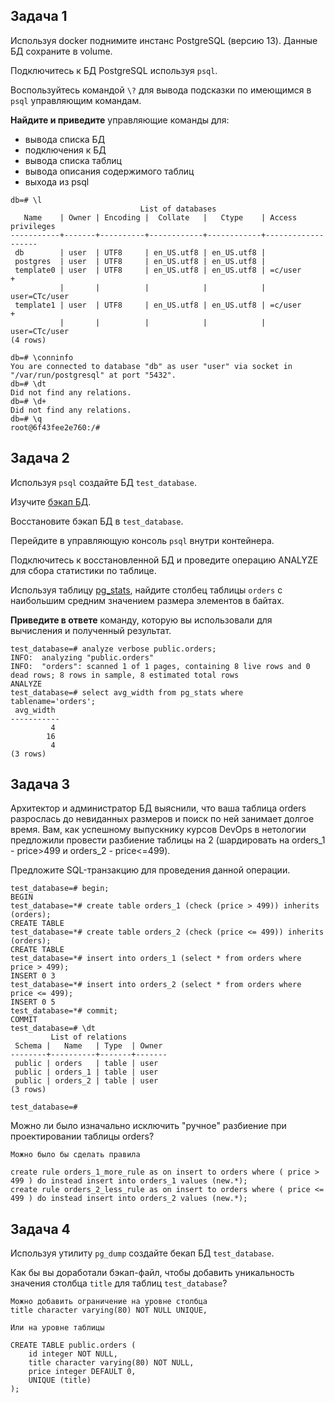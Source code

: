 ## Задача 1

Используя docker поднимите инстанс PostgreSQL (версию 13). Данные БД сохраните в volume.

Подключитесь к БД PostgreSQL используя `psql`.

Воспользуйтесь командой `\?` для вывода подсказки по имеющимся в `psql` управляющим командам.

**Найдите и приведите** управляющие команды для:
- вывода списка БД
- подключения к БД
- вывода списка таблиц
- вывода описания содержимого таблиц
- выхода из psql

```
db=# \l
                             List of databases
   Name    | Owner | Encoding |  Collate   |   Ctype    | Access privileges
-----------+-------+----------+------------+------------+-------------------
 db        | user  | UTF8     | en_US.utf8 | en_US.utf8 |
 postgres  | user  | UTF8     | en_US.utf8 | en_US.utf8 |
 template0 | user  | UTF8     | en_US.utf8 | en_US.utf8 | =c/user          +
           |       |          |            |            | user=CTc/user
 template1 | user  | UTF8     | en_US.utf8 | en_US.utf8 | =c/user          +
           |       |          |            |            | user=CTc/user
(4 rows)

db=# \conninfo
You are connected to database "db" as user "user" via socket in "/var/run/postgresql" at port "5432".
db=# \dt
Did not find any relations.
db=# \d+
Did not find any relations.
db=# \q
root@6f43fee2e760:/#

```

## Задача 2

Используя `psql` создайте БД `test_database`.

Изучите [бэкап БД](https://github.com/netology-code/virt-homeworks/tree/virt-11/06-db-04-postgresql/test_data).

Восстановите бэкап БД в `test_database`.

Перейдите в управляющую консоль `psql` внутри контейнера.

Подключитесь к восстановленной БД и проведите операцию ANALYZE для сбора статистики по таблице.

Используя таблицу [pg_stats](https://postgrespro.ru/docs/postgresql/12/view-pg-stats), найдите столбец таблицы `orders`
с наибольшим средним значением размера элементов в байтах.

**Приведите в ответе** команду, которую вы использовали для вычисления и полученный результат.

```
test_database=# analyze verbose public.orders;
INFO:  analyzing "public.orders"
INFO:  "orders": scanned 1 of 1 pages, containing 8 live rows and 0 dead rows; 8 rows in sample, 8 estimated total rows
ANALYZE
test_database=# select avg_width from pg_stats where tablename='orders';
 avg_width
-----------
         4
        16
         4
(3 rows)

```

## Задача 3

Архитектор и администратор БД выяснили, что ваша таблица orders разрослась до невиданных размеров и
поиск по ней занимает долгое время. Вам, как успешному выпускнику курсов DevOps в нетологии предложили
провести разбиение таблицы на 2 (шардировать на orders_1 - price>499 и orders_2 - price<=499).

Предложите SQL-транзакцию для проведения данной операции.

```
test_database=# begin;
BEGIN
test_database=*# create table orders_1 (check (price > 499)) inherits (orders);
CREATE TABLE
test_database=*# create table orders_2 (check (price <= 499)) inherits (orders);
CREATE TABLE
test_database=*# insert into orders_1 (select * from orders where price > 499);
INSERT 0 3
test_database=*# insert into orders_2 (select * from orders where price <= 499);
INSERT 0 5
test_database=*# commit;
COMMIT
test_database=# \dt
         List of relations
 Schema |   Name   | Type  | Owner
--------+----------+-------+-------
 public | orders   | table | user
 public | orders_1 | table | user
 public | orders_2 | table | user
(3 rows)

test_database=#

```

Можно ли было изначально исключить "ручное" разбиение при проектировании таблицы orders?

```
Можно было бы сделать правила

create rule orders_1_more_rule as on insert to orders where ( price > 499 ) do instead insert into orders_1 values (new.*);
create rule orders_2_less_rule as on insert to orders where ( price <= 499 ) do instead insert into orders_2 values (new.*);

```

## Задача 4

Используя утилиту `pg_dump` создайте бекап БД `test_database`.

Как бы вы доработали бэкап-файл, чтобы добавить уникальность значения столбца `title` для таблиц `test_database`?

```
Можно добавить ограничение на уровне столбца 
title character varying(80) NOT NULL UNIQUE,

Или на уровне таблицы

CREATE TABLE public.orders (
    id integer NOT NULL,
    title character varying(80) NOT NULL,
    price integer DEFAULT 0,
    UNIQUE (title)
);
```